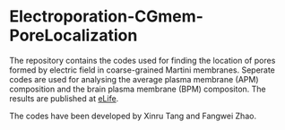 # Electroporation-CGmem-PoreLocalization
The repository contains the codes used for finding the location of pores formed by electric field in coarse-grained Martini membranes. 
Seperate codes are used for analysing the average plasma membrane (APM) composition and the brain plasma membrane (BPM) compositon. The results are published at [eLife](https://doi.org/10.7554/eLife.74773). 

The codes have been developed by Xinru Tang and Fangwei Zhao. 
